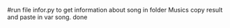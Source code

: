#run file infor.py to get information about song in folder Musics
copy result and paste in var song. done 